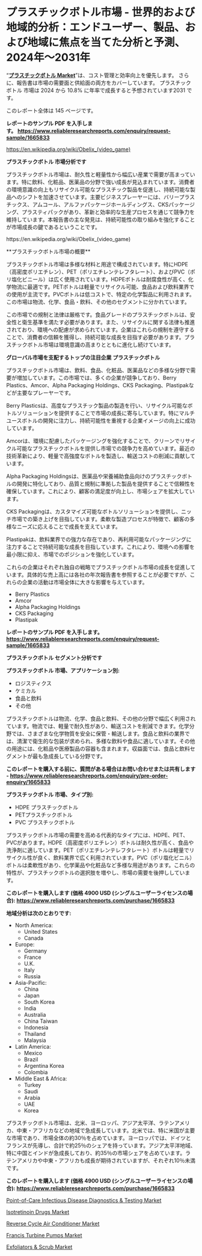 <p><h1>プラスチックボトル市場 - 世界的および地域的分析：エンドユーザー、製品、および地域に焦点を当てた分析と予測、2024年～2031年</h1></p><p>&ldquo;<strong><a href="https://www.reliableresearchreports.com/plastics-bottle-r1665833?utm_campaign=110&utm_medium=9&utm_source=Github&utm_content=ia&utm_term=25092024&utm_id=plastics-bottle">プラスチックボトル Market</a></strong>&rdquo;は、コスト管理と効率向上を優先します。 さらに、報告書は市場の需要面と供給面の両方をカバーしています。 プラスチックボトル 市場は 2024 から 10.8% に年率で成長すると予想されています2031 です。</p>
<p>このレポート全体は 145 ページです。</p>
<p><strong>レポートのサンプル PDF を入手します。&nbsp;<a href="https://www.reliableresearchreports.com/enquiry/request-sample/1665833?utm_campaign=110&utm_medium=9&utm_source=Github&utm_content=ia&utm_term=25092024&utm_id=plastics-bottle">https://www.reliableresearchreports.com/enquiry/request-sample/1665833</a></strong></p>
<p><a href="https://en.wikipedia.org/wiki/Obelix_(video_game)?utm_campaign=110&utm_medium=9&utm_source=Github&utm_content=ia&utm_term=25092024&utm_id=plastics-bottle">https://en.wikipedia.org/wiki/Obelix_(video_game)</a></p>
<p><strong>プラスチックボトル 市場分析です</strong></p>
<p><p>プラスチックボトル市場は、耐久性と軽量性から幅広い産業で需要が高まっています。特に飲料、化粧品、医薬品の分野で強い成長が見込まれています。消費者の環境意識の向上もリサイクル可能なプラスチック製品を促進し、持続可能な製品へのシフトを加速させています。主要ビジネスプレーヤーには、バリープラスチックス、アムコール、アルファパッケージホールディングス、CKSパッケージング、プラスティパックがあり、革新と効率的な生産プロセスを通じて競争力を維持しています。本報告書の主な発見は、持続可能性の取り組みを強化することが市場成長の鍵であるということです。</p></p>
<p>https://en.wikipedia.org/wiki/Obelix_(video_game)</p>
<p><p>**プラスチックボトル市場の概要**</p><p>プラスチックボトル市場は多様な材料と用途で構成されています。特にHDPE（高密度ポリエチレン）、PET（ポリエチレンテレフタレート）、およびPVC（ポリ塩化ビニール）は広く使用されています。HDPEボトルは耐腐食性が高く、化学物流に最適です。PETボトルは軽量でリサイクル可能、食品および飲料業界での使用が主流です。PVCボトルは低コストで、特定の化学製品に利用されます。この市場は物流、化学、食品・飲料、その他のセグメントに分かれています。</p><p>この市場での規制と法律は厳格です。食品グレードのプラスチックボトルは、安全性と衛生基準を満たす必要があります。また、リサイクルに関する法律も推進されており、環境への配慮が求められています。企業はこれらの規制を遵守することで、消費者の信頼を獲得し、持続可能な成長を目指す必要があります。プラスチックボトル市場は環境意識の高まりとともに進化し続けています。</p></p>
<p><strong>グローバル市場を支配するトップの注目企業 プラスチックボトル</strong></p>
<p><p>プラスチックボトル市場は、飲料、食品、化粧品、医薬品などの多様な分野で需要が増加しています。この市場では、多くの企業が競争しており、Berry Plastics、Amcor、Alpha Packaging Holdings、CKS Packaging、Plastipakなどが主要なプレーヤーです。</p><p>Berry Plasticsは、高度なプラスチック製品の製造を行い、リサイクル可能なボトルソリューションを提供することで市場の成長に寄与しています。特にマルチユースボトルの開発に注力し、持続可能性を重視する企業イメージの向上に成功しています。</p><p>Amcorは、環境に配慮したパッケージングを強化することで、クリーンでリサイクル可能なプラスチックボトルを提供し市場での競争力を高めています。最近の技術革新により、軽量で高強度なボトルを製造し、輸送コストの削減に貢献しています。</p><p>Alpha Packaging Holdingsは、医薬品や栄養補助食品向けのプラスチックボトルの開発に特化しており、品質と規制に準拠した製品を提供することで信頼性を確保しています。これにより、顧客の満足度が向上し、市場シェアを拡大しています。</p><p>CKS Packagingは、カスタマイズ可能なボトルソリューションを提供し、ニッチ市場での築き上げを目指しています。柔軟な製造プロセスが特徴で、顧客の多様なニーズに応えることで成長を支えています。</p><p>Plastipakは、飲料業界での強力な存在であり、再利用可能なパッケージングに注力することで持続可能な成長を目指しています。これにより、環境への影響を最小限に抑え、市場でのポジションを強化しています。</p><p>これらの企業はそれぞれ独自の戦略でプラスチックボトル市場の成長を促進しています。具体的な売上高には各社の年次報告書を参照することが必要ですが、これらの企業の活動は市場全体に大きな影響を与えています。</p></p>
<p><ul><li>Berry Plastics</li><li>Amcor</li><li>Alpha Packaging Holdings</li><li>CKS Packaging</li><li>Plastipak</li></ul></p>
<p><strong>レポートのサンプル PDF を入手します。 <a href="https://www.reliableresearchreports.com/enquiry/request-sample/1665833?utm_campaign=110&utm_medium=9&utm_source=Github&utm_content=ia&utm_term=25092024&utm_id=plastics-bottle">https://www.reliableresearchreports.com/enquiry/request-sample/1665833</a></strong></p>
<p><strong>プラスチックボトル セグメント分析です</strong></p>
<p><strong>プラスチックボトル 市場、アプリケーション別:</strong></p>
<p><ul><li>ロジスティクス</li><li>ケミカル</li><li>食品と飲料</li><li>その他</li></ul></p>
<p><p>プラスチックボトルは物流、化学、食品と飲料、その他の分野で幅広く利用されています。物流では、軽量で耐久性があり、輸送コストを削減できます。化学分野では、さまざまな化学物質を安全に保管・輸送します。食品と飲料の業界では、清潔で衛生的な包装が求められ、多様な飲料や食品に適しています。その他の用途には、化粧品や医療製品の容器も含まれます。収益面では、食品と飲料セグメントが最も急成長している分野です。</p></p>
<p><strong>このレポートを購入する前に、質問がある場合はお問い合わせまたは共有します - <a href="https://www.reliableresearchreports.com/enquiry/pre-order-enquiry/1665833?utm_campaign=110&utm_medium=9&utm_source=Github&utm_content=ia&utm_term=25092024&utm_id=plastics-bottle">https://www.reliableresearchreports.com/enquiry/pre-order-enquiry/1665833</a></strong></p>
<p><strong>プラスチックボトル 市場、タイプ別:</strong></p>
<p><ul><li>HDPE プラスチックボトル</li><li>PETプラスチックボトル</li><li>PVC プラスチックボトル</li></ul></p>
<p><p>プラスチックボトル市場の需要を高める代表的なタイプには、HDPE、PET、PVCがあります。HDPE（高密度ポリエチレン）ボトルは耐久性が高く、食品や洗浄剤に適しています。PET（ポリエチレンテレフタレート）ボトルは軽量でリサイクル性が良く、飲料業界で広く利用されています。PVC（ポリ塩化ビニル）ボトルは柔軟性があり、化学薬品や化粧品など多様な用途があります。これらの特性が、プラスチックボトルの選択肢を増やし、市場の需要を後押ししています。</p></p>
<p><strong>このレポートを購入します (価格 4900 USD (シングルユーザーライセンスの場合): <a href="https://www.reliableresearchreports.com/purchase/1665833?utm_campaign=110&utm_medium=9&utm_source=Github&utm_content=ia&utm_term=25092024&utm_id=plastics-bottle">https://www.reliableresearchreports.com/purchase/1665833</a></strong></p>
<p><strong>地域分析は次のとおりです:</strong></p>
<p><ul>
    <li>
        North America:
        <ul>
            <li>United States</li>
            <li>Canada</li>
        </ul>
    </li>
    <li>
        Europe:
        <ul>
            <li>Germany</li>
            <li>France</li>
            <li>U.K.</li>
            <li>Italy</li>
            <li>Russia</li>
        </ul>
    </li>
    <li>
        Asia-Pacific:
        <ul>
            <li>China</li>
            <li>Japan</li>
            <li>South Korea</li>
            <li>India</li>
            <li>Australia</li>
            <li>China Taiwan</li>
            <li>Indonesia</li>
            <li>Thailand</li>
            <li>Malaysia</li>
        </ul>
    </li>
    <li>
        Latin America:
        <ul>
            <li>Mexico</li>
            <li>Brazil</li>
            <li>Argentina Korea</li>
            <li>Colombia</li>
        </ul>
    </li>
    <li>
        Middle East & Africa:
        <ul>
            <li>Turkey</li>
            <li>Saudi</li>
            <li>Arabia</li>
            <li>UAE</li>
            <li>Korea</li>
        </ul>
    </li>
    </ul></p>
<p><p>プラスチックボトル市場は、北米、ヨーロッパ、アジア太平洋、ラテンアメリカ、中東・アフリカなどの地域で急成長しています。北米では、特に米国が主要な市場であり、市場全体の約30％を占めています。ヨーロッパでは、ドイツとフランスが先導し、合計で約25％のシェアを持っています。アジア太平洋地域、特に中国とインドが急成長しており、約35％の市場シェアを占めています。ラテンアメリカや中東・アフリカも成長が期待されていますが、それぞれ10％未満です。</p></p>
<p><strong>このレポートを購入します (価格 4900 USD (シングルユーザーライセンスの場合): <a href="https://www.reliableresearchreports.com/purchase/1665833?utm_campaign=110&utm_medium=9&utm_source=Github&utm_content=ia&utm_term=25092024&utm_id=plastics-bottle">https://www.reliableresearchreports.com/purchase/1665833</a></strong></p>
<p><p><a href="https://medium.com/@waynebaker13/point-of-care-infectious-disease-diagnostics-testing-market-size-growth-trends-statistics-2e10e736ba56?utm_campaign=110&utm_medium=9&utm_source=Github&utm_content=ia&utm_term=25092024&utm_id=plastics-bottle">Point-of-Care Infectious Disease Diagnostics & Testing Market</a></p><p><a href="https://www.linkedin.com/pulse/isotretinoin-drugs-market-share-size-trends-industry-analysis-57zee?trackingId=8qSztPUmRGu%2BfrfaaVSaGA%3D%3D&utm_campaign=110&utm_medium=9&utm_source=Github&utm_content=ia&utm_term=25092024&utm_id=plastics-bottle">Isotretinoin Drugs Market</a></p><p><a href="https://issuu.com/reportprime-2/docs/reverse-cycle-air-conditioner-marke_0229fc914c9047?utm_campaign=110&utm_medium=9&utm_source=Github&utm_content=ia&utm_term=25092024&utm_id=plastics-bottle">Reverse Cycle Air Conditioner Market</a></p><p><a href="https://github.com/NarcisoFerry/Market-Research-Report-List-1/blob/main/francis-turbine-pumps-market.md?utm_campaign=110&utm_medium=9&utm_source=Github&utm_content=ia&utm_term=25092024&utm_id=plastics-bottle">Francis Turbine Pumps Market</a></p><p><a href="https://github.com/globismark/Market-Research-Report-List-5/blob/main/exfoliators-scrub-market.md?utm_campaign=110&utm_medium=9&utm_source=Github&utm_content=ia&utm_term=25092024&utm_id=plastics-bottle">Exfoliators & Scrub Market</a></p></p>